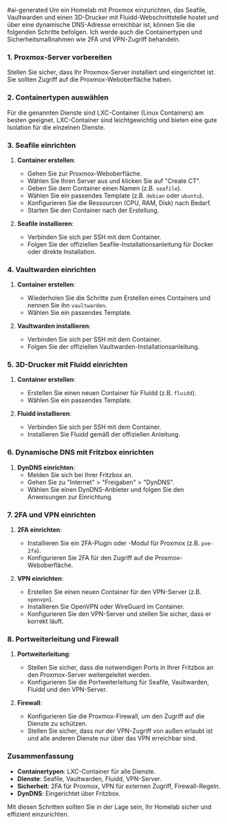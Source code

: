#ai-generated 
	Um ein Homelab mit Proxmox einzurichten, das Seafile, Vaultwarden und einen 3D-Drucker mit Fluidd-Webschnittstelle hostet und über eine dynamische DNS-Adresse erreichbar ist, können Sie die folgenden Schritte befolgen. Ich werde auch die Containertypen und Sicherheitsmaßnahmen wie 2FA und VPN-Zugriff behandeln.

### 1. Proxmox-Server vorbereiten
Stellen Sie sicher, dass Ihr Proxmox-Server installiert und eingerichtet ist. Sie sollten Zugriff auf die Proxmox-Weboberfläche haben.

### 2. Containertypen auswählen
Für die genannten Dienste sind LXC-Container (Linux Containers) am besten geeignet. LXC-Container sind leichtgewichtig und bieten eine gute Isolation für die einzelnen Dienste.

### 3. Seafile einrichten
1. **Container erstellen**:
   - Gehen Sie zur Proxmox-Weboberfläche.
   - Wählen Sie Ihren Server aus und klicken Sie auf "Create CT".
   - Geben Sie dem Container einen Namen (z.B. `seafile`).
   - Wählen Sie ein passendes Template (z.B. `debian` oder `ubuntu`).
   - Konfigurieren Sie die Ressourcen (CPU, RAM, Disk) nach Bedarf.
   - Starten Sie den Container nach der Erstellung.

2. **Seafile installieren**:
   - Verbinden Sie sich per SSH mit dem Container.
   - Folgen Sie der offiziellen Seafile-Installationsanleitung für Docker oder direkte Installation.

### 4. Vaultwarden einrichten
1. **Container erstellen**:
   - Wiederholen Sie die Schritte zum Erstellen eines Containers und nennen Sie ihn `vaultwarden`.
   - Wählen Sie ein passendes Template.

2. **Vaultwarden installieren**:
   - Verbinden Sie sich per SSH mit dem Container.
   - Folgen Sie der offiziellen Vaultwarden-Installationsanleitung.

### 5. 3D-Drucker mit Fluidd einrichten
1. **Container erstellen**:
   - Erstellen Sie einen neuen Container für Fluidd (z.B. `fluidd`).
   - Wählen Sie ein passendes Template.

2. **Fluidd installieren**:
   - Verbinden Sie sich per SSH mit dem Container.
   - Installieren Sie Fluidd gemäß der offiziellen Anleitung.

### 6. Dynamische DNS mit Fritzbox einrichten
1. **DynDNS einrichten**:
   - Melden Sie sich bei Ihrer Fritzbox an.
   - Gehen Sie zu "Internet" > "Freigaben" > "DynDNS".
   - Wählen Sie einen DynDNS-Anbieter und folgen Sie den Anweisungen zur Einrichtung.

### 7. 2FA und VPN einrichten
1. **2FA einrichten**:
   - Installieren Sie ein 2FA-Plugin oder -Modul für Proxmox (z.B. `pve-2fa`).
   - Konfigurieren Sie 2FA für den Zugriff auf die Proxmox-Weboberfläche.

2. **VPN einrichten**:
   - Erstellen Sie einen neuen Container für den VPN-Server (z.B. `openvpn`).
   - Installieren Sie OpenVPN oder WireGuard im Container.
   - Konfigurieren Sie den VPN-Server und stellen Sie sicher, dass er korrekt läuft.

### 8. Portweiterleitung und Firewall
1. **Portweiterleitung**:
   - Stellen Sie sicher, dass die notwendigen Ports in Ihrer Fritzbox an den Proxmox-Server weitergeleitet werden.
   - Konfigurieren Sie die Portweiterleitung für Seafile, Vaultwarden, Fluidd und den VPN-Server.

2. **Firewall**:
   - Konfigurieren Sie die Proxmox-Firewall, um den Zugriff auf die Dienste zu schützen.
   - Stellen Sie sicher, dass nur der VPN-Zugriff von außen erlaubt ist und alle anderen Dienste nur über das VPN erreichbar sind.

### Zusammenfassung
- **Containertypen**: LXC-Container für alle Dienste.
- **Dienste**: Seafile, Vaultwarden, Fluidd, VPN-Server.
- **Sicherheit**: 2FA für Proxmox, VPN für externen Zugriff, Firewall-Regeln.
- **DynDNS**: Eingerichtet über Fritzbox.

Mit diesen Schritten sollten Sie in der Lage sein, Ihr Homelab sicher und effizient einzurichten.